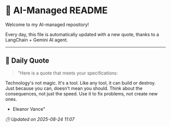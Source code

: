 # 🧠 AI-Managed README

Welcome to my AI-managed repository!

Every day, this file is automatically updated with a new quote, thanks to a LangChain + Gemini AI agent.

---

## 📅 Daily Quote

> "Here is a quote that meets your specifications:

Technology's not magic. It's a tool.
Like any tool, it can build or destroy.
Just because you can, doesn't mean you should.
Think about the consequences, not just the speed.
Use it to fix problems, not create new ones.
- Eleanor Vance"

*🕒 Updated on 2025-08-24 11:07*